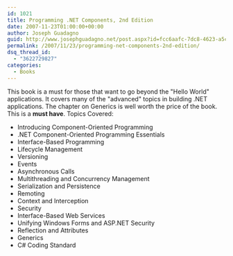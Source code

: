 ```yaml
---
id: 1021
title: Programming .NET Components, 2nd Edition
date: 2007-11-23T01:00:00+00:00
author: Joseph Guadagno
guid: http://www.josephguadagno.net/post.aspx?id=fcc6aafc-7dc8-4623-a5ca-3877d50069f7
permalink: /2007/11/23/programming-net-components-2nd-edition/
dsq_thread_id:
  - "3622729827"
categories:
  - Books
---
```

This book is a must for those that want to go beyond the "Hello World" applications. It covers many of the "advanced" topics in building .NET applications. The chapter on Generics is well worth the price of the book. This is a **must have**. Topics Covered:

* Introducing Component-Oriented Programming
* .NET Component-Oriented Programming Essentials
* Interface-Based Programming
* Lifecycle Management
* Versioning
* Events
* Asynchronous Calls
* Multithreading and Concurrency Management
* Serialization and Persistence
* Remoting
* Context and Interception
* Security
* Interface-Based Web Services
* Unifying Windows Forms and ASP.NET Security
* Reflection and Attributes
* Generics
* C# Coding Standard